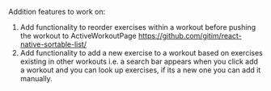 Addition features to work on:
1. Add functionality to reorder exercises within a workout before pushing the workout to ActiveWorkoutPage
    https://github.com/gitim/react-native-sortable-list/
2. Add functionality to add a new exercise to a workout based on exercises existing in other workouts
    i.e. a search bar appears when you click add a workout and you can look up exercises, if its a new one
    you can add it manually.